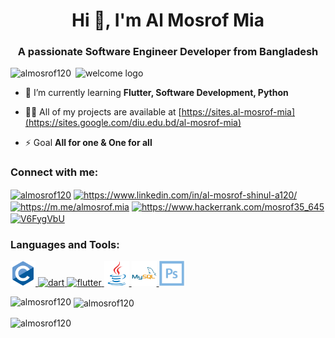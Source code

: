 <h1 align="center">Hi 👋, I'm Al Mosrof Mia</h1>
<h3 align="center">A passionate Software Engineer Developer from Bangladesh</h3>
<img align="right" src="https://miraculoussoft.com/wp-content/uploads/2022/03/best-PHP-Development-Services-new-york.gif" alt="welcome logo" width="400">
<p align="left"> <img src="https://komarev.com/ghpvc/?username=almosrof120&label=Profile%20views&color=0e75b6&style=flat" alt="almosrof120" /> </p>

- 🌱 I’m currently learning **Flutter, Software Development, Python**

- 👨‍💻 All of my projects are available at [https://sites.al-mosrof-mia](https://sites.google.com/diu.edu.bd/al-mosrof-mia)

- ⚡ Goal **All for one & One for all**

<h3 align="left">Connect with me:</h3>
<p align="left">
<a href="https://twitter.com/almosrof120" target="blank"><img align="center" src="https://raw.githubusercontent.com/rahuldkjain/github-profile-readme-generator/master/src/images/icons/Social/twitter.svg" alt="almosrof120" height="30" width="40" /></a>
<a href="https://www.linkedin.com/in/al-mosrof-shinul-a120/" target="blank"><img align="center" src="https://raw.githubusercontent.com/rahuldkjain/github-profile-readme-generator/master/src/images/icons/Social/linked-in-alt.svg" alt="https://www.linkedin.com/in/al-mosrof-shinul-a120/" height="30" width="40" /></a>
<a href="https://www.facebook.com/almosrof.mia/" target="blank"><img align="center" src="https://raw.githubusercontent.com/rahuldkjain/github-profile-readme-generator/master/src/images/icons/Social/facebook.svg" alt="https://m.me/almosrof.mia" height="30" width="40" /></a>
<a href="https://www.hackerrank.com/mosrof35_645" target="blank"><img align="center" src="https://raw.githubusercontent.com/rahuldkjain/github-profile-readme-generator/master/src/images/icons/Social/hackerrank.svg" alt="https://www.hackerrank.com/mosrof35_645" height="30" width="40" /></a>
<a href="https://discord.gg/V6FygVbU" target="blank"><img align="center" src="https://raw.githubusercontent.com/rahuldkjain/github-profile-readme-generator/master/src/images/icons/Social/discord.svg" alt="V6FygVbU" height="30" width="40" /></a>
</p>

<h3 align="left">Languages and Tools:</h3>
<p align="left"> <a href="https://www.cprogramming.com/" target="_blank" rel="noreferrer"> <img src="https://raw.githubusercontent.com/devicons/devicon/master/icons/c/c-original.svg" alt="c" width="40" height="40"/> </a> <a href="https://dart.dev" target="_blank" rel="noreferrer"> <img src="https://www.vectorlogo.zone/logos/dartlang/dartlang-icon.svg" alt="dart" width="40" height="40"/> </a> <a href="https://flutter.dev" target="_blank" rel="noreferrer"> <img src="https://www.vectorlogo.zone/logos/flutterio/flutterio-icon.svg" alt="flutter" width="40" height="40"/> </a> <a href="https://www.java.com" target="_blank" rel="noreferrer"> <img src="https://raw.githubusercontent.com/devicons/devicon/master/icons/java/java-original.svg" alt="java" width="40" height="40"/> </a> <a href="https://www.mysql.com/" target="_blank" rel="noreferrer"> <img src="https://raw.githubusercontent.com/devicons/devicon/master/icons/mysql/mysql-original-wordmark.svg" alt="mysql" width="40" height="40"/> </a> <a href="https://www.photoshop.com/en" target="_blank" rel="noreferrer"> <img src="https://raw.githubusercontent.com/devicons/devicon/master/icons/photoshop/photoshop-line.svg" alt="photoshop" width="40" height="40"/> </a> </p>

<p><img align="left" src="https://github-readme-stats.vercel.app/api/top-langs?username=almosrof120&show_icons=true&locale=en&layout=compact" alt="almosrof120" /></p>

<p>&nbsp;<img align="center" src="https://github-readme-stats.vercel.app/api?username=almosrof120&show_icons=true&locale=en" alt="almosrof120" /></p>

<p><img align="center" src="https://github-readme-streak-stats.herokuapp.com/?user=almosrof120&" alt="almosrof120" /></p>
